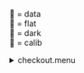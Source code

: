 &#x1F4D7;  = data  
&#x1F4D8;  = flat  
&#x1F4D9;  = dark  
&#x1F4D5;  = calib<details><summary>checkout.menu</summary><blockquote><pre><details><summary>checkout.cbk</summary><blockquote><pre><details><summary>1074_FW.rcp</summary><blockquote><pre>prefilterrange	1074
 &#xE0020;
Integration:0.00 minutes.  Hardware:0.42 minutes. total:0.42 minutes  </pre></blockquote></details><details><summary>637_FW.rcp</summary><blockquote><pre>prefilterrange	637
 &#xE0020;
Integration:0.00 minutes.  Hardware:0.42 minutes. total:0.42 minutes  </pre></blockquote></details><details><summary>706_FW.rcp</summary><blockquote><pre>prefilterrange	706
 &#xE0020;
Integration:0.00 minutes.  Hardware:0.42 minutes. total:0.42 minutes  </pre></blockquote></details><details><summary>789_FW.rcp</summary><blockquote><pre>prefilterrange	789
 &#xE0020;
Integration:0.00 minutes.  Hardware:0.42 minutes. total:0.42 minutes  </pre></blockquote></details><details><summary>1079_FW.rcp</summary><blockquote><pre>prefilterrange	1079
 &#xE0020;
Integration:0.00 minutes.  Hardware:0.42 minutes. total:0.42 minutes  </pre></blockquote></details><details><summary>1079_03wave_2beam_16sums_4rep_BOTH.rcp</summary><blockquote><pre>data	rcam	both	1079.69	16
 &#xE0020;data	rcam	both	1079.80	16
 &#xE0020;data	rcam	both	1079.91	16
 &#xE0020;data	tcam	both	1079.69	16
 &#xE0020;data	tcam	both	1079.80	16
 &#xE0020;data	tcam	both	1079.91	16
 &#xE0020;data	rcam	both	1079.69	16
 &#xE0020;data	rcam	both	1079.80	16
 &#xE0020;data	rcam	both	1079.91	16
 &#xE0020;data	tcam	both	1079.69	16
 &#xE0020;data	tcam	both	1079.80	16
 &#xE0020;data	tcam	both	1079.91	16
 &#xE0020;data	rcam	both	1079.69	16
 &#xE0020;data	rcam	both	1079.80	16
 &#xE0020;data	rcam	both	1079.91	16
 &#xE0020;data	tcam	both	1079.69	16
 &#xE0020;data	tcam	both	1079.80	16
 &#xE0020;data	tcam	both	1079.91	16
 &#xE0020;data	rcam	both	1079.69	16
 &#xE0020;data	rcam	both	1079.80	16
 &#xE0020;data	rcam	both	1079.91	16
 &#xE0020;data	tcam	both	1079.69	16
 &#xE0020;data	tcam	both	1079.80	16
 &#xE0020;data	tcam	both	1079.91	16
 &#xE0020;
Integration:2.52 minutes.  Hardware:0.00 minutes. total:2.52 minutes  </pre></blockquote></details><details><summary>setupObserving.rcp</summary><blockquote><pre>shut	in
 &#xE0020;cover	out
 &#xE0020;calib	out
 &#xE0020;occ	in
 &#xE0020;diffuser	out
 &#xE0020;shut	out
 &#xE0020;
Integration:0.00 minutes.  Hardware:1.00 minutes. total:1.00 minutes  </pre></blockquote></details><details><summary>&#x1F4D7; [1079_03wave_2beam_16sums_4rep_BOTH.rcp](tuningplots/1079_03wave_2beam_16sums_4rep_BOTH.rcp.png)</summary><blockquote><pre>&#x1F4D7; data	rcam	both	1079.69	16
 &#xE0020;&#x1F4D7; data	rcam	both	1079.80	16
 &#xE0020;&#x1F4D7; data	rcam	both	1079.91	16
 &#xE0020;&#x1F4D7; data	tcam	both	1079.69	16
 &#xE0020;&#x1F4D7; data	tcam	both	1079.80	16
 &#xE0020;&#x1F4D7; data	tcam	both	1079.91	16
 &#xE0020;&#x1F4D7; data	rcam	both	1079.69	16
 &#xE0020;&#x1F4D7; data	rcam	both	1079.80	16
 &#xE0020;&#x1F4D7; data	rcam	both	1079.91	16
 &#xE0020;&#x1F4D7; data	tcam	both	1079.69	16
 &#xE0020;&#x1F4D7; data	tcam	both	1079.80	16
 &#xE0020;&#x1F4D7; data	tcam	both	1079.91	16
 &#xE0020;&#x1F4D7; data	rcam	both	1079.69	16
 &#xE0020;&#x1F4D7; data	rcam	both	1079.80	16
 &#xE0020;&#x1F4D7; data	rcam	both	1079.91	16
 &#xE0020;&#x1F4D7; data	tcam	both	1079.69	16
 &#xE0020;&#x1F4D7; data	tcam	both	1079.80	16
 &#xE0020;&#x1F4D7; data	tcam	both	1079.91	16
 &#xE0020;&#x1F4D7; data	rcam	both	1079.69	16
 &#xE0020;&#x1F4D7; data	rcam	both	1079.80	16
 &#xE0020;&#x1F4D7; data	rcam	both	1079.91	16
 &#xE0020;&#x1F4D7; data	tcam	both	1079.69	16
 &#xE0020;&#x1F4D7; data	tcam	both	1079.80	16
 &#xE0020;&#x1F4D7; data	tcam	both	1079.91	16
 &#xE0020;
Integration:2.52 minutes.  Hardware:0.00 minutes. total:2.52 minutes  </pre></blockquote></details><details><summary>setupCal.rcp</summary><blockquote><pre>diffuser	in
 &#xE0020;cover	out
 &#xE0020;occ	out
 &#xE0020;shut	out
 &#xE0020;calib	in
 &#xE0020;
Integration:0.00 minutes.  Hardware:0.00 minutes. total:0.00 minutes  </pre></blockquote></details><details><summary>&#x1F4D5; [1079_Pol_Calibrate.rcp](tuningplots/1079_Pol_Calibrate.rcp.png)</summary><blockquote><pre>calret	0
 &#xE0020;calpol	0
 &#xE0020;<details><summary>&#x1F4D5; [1079_01wave_2beam_16sums_1rep_BLUE.rcp](tuningplots/1079_01wave_2beam_16sums_1rep_BLUE.rcp.png)</summary><blockquote><pre>&#x1F4D5; data	rcam	blue	1079.80	16
 &#xE0020;&#x1F4D5; data	tcam	blue	1079.80	16
 &#xE0020;
Integration:0.21 minutes.  Hardware:0.00 minutes. total:0.21 minutes  </pre></blockquote></details>calpol	45
 &#xE0020;<details><summary>&#x1F4D5; [1079_01wave_2beam_16sums_1rep_BLUE.rcp](tuningplots/1079_01wave_2beam_16sums_1rep_BLUE.rcp.png)</summary><blockquote><pre>&#x1F4D5; data	rcam	blue	1079.80	16
 &#xE0020;&#x1F4D5; data	tcam	blue	1079.80	16
 &#xE0020;
Integration:0.21 minutes.  Hardware:0.00 minutes. total:0.21 minutes  </pre></blockquote></details>calpol	90
 &#xE0020;<details><summary>&#x1F4D5; [1079_01wave_2beam_16sums_1rep_BLUE.rcp](tuningplots/1079_01wave_2beam_16sums_1rep_BLUE.rcp.png)</summary><blockquote><pre>&#x1F4D5; data	rcam	blue	1079.80	16
 &#xE0020;&#x1F4D5; data	tcam	blue	1079.80	16
 &#xE0020;
Integration:0.21 minutes.  Hardware:0.00 minutes. total:0.21 minutes  </pre></blockquote></details>calpol	135
 &#xE0020;<details><summary>&#x1F4D5; [1079_01wave_2beam_16sums_1rep_BLUE.rcp](tuningplots/1079_01wave_2beam_16sums_1rep_BLUE.rcp.png)</summary><blockquote><pre>&#x1F4D5; data	rcam	blue	1079.80	16
 &#xE0020;&#x1F4D5; data	tcam	blue	1079.80	16
 &#xE0020;
Integration:0.21 minutes.  Hardware:0.00 minutes. total:0.21 minutes  </pre></blockquote></details>calret	45
 &#xE0020;calpol	0
 &#xE0020;<details><summary>&#x1F4D5; [1079_01wave_2beam_16sums_1rep_BLUE.rcp](tuningplots/1079_01wave_2beam_16sums_1rep_BLUE.rcp.png)</summary><blockquote><pre>&#x1F4D5; data	rcam	blue	1079.80	16
 &#xE0020;&#x1F4D5; data	tcam	blue	1079.80	16
 &#xE0020;
Integration:0.21 minutes.  Hardware:0.00 minutes. total:0.21 minutes  </pre></blockquote></details>calpol	45
 &#xE0020;<details><summary>&#x1F4D5; [1079_01wave_2beam_16sums_1rep_BLUE.rcp](tuningplots/1079_01wave_2beam_16sums_1rep_BLUE.rcp.png)</summary><blockquote><pre>&#x1F4D5; data	rcam	blue	1079.80	16
 &#xE0020;&#x1F4D5; data	tcam	blue	1079.80	16
 &#xE0020;
Integration:0.21 minutes.  Hardware:0.00 minutes. total:0.21 minutes  </pre></blockquote></details>calpol	90
 &#xE0020;<details><summary>&#x1F4D5; [1079_01wave_2beam_16sums_1rep_BLUE.rcp](tuningplots/1079_01wave_2beam_16sums_1rep_BLUE.rcp.png)</summary><blockquote><pre>&#x1F4D5; data	rcam	blue	1079.80	16
 &#xE0020;&#x1F4D5; data	tcam	blue	1079.80	16
 &#xE0020;
Integration:0.21 minutes.  Hardware:0.00 minutes. total:0.21 minutes  </pre></blockquote></details>calpol	135
 &#xE0020;<details><summary>&#x1F4D5; [1079_01wave_2beam_16sums_1rep_BLUE.rcp](tuningplots/1079_01wave_2beam_16sums_1rep_BLUE.rcp.png)</summary><blockquote><pre>&#x1F4D5; data	rcam	blue	1079.80	16
 &#xE0020;&#x1F4D5; data	tcam	blue	1079.80	16
 &#xE0020;
Integration:0.21 minutes.  Hardware:0.00 minutes. total:0.21 minutes  </pre></blockquote></details>calib	out
 &#xE0020;<details><summary>&#x1F4D8; [1079_01wave_2beam_16sums_1rep_BLUE.rcp](tuningplots/1079_01wave_2beam_16sums_1rep_BLUE.rcp.png)</summary><blockquote><pre>&#x1F4D8; data	rcam	blue	1079.80	16
 &#xE0020;&#x1F4D8; data	tcam	blue	1079.80	16
 &#xE0020;
Integration:0.21 minutes.  Hardware:0.00 minutes. total:0.21 minutes  </pre></blockquote></details>
Integration:1.89 minutes.  Hardware:0.83 minutes. total:2.72 minutes  </pre></blockquote></details><details><summary>setupObserving.rcp</summary><blockquote><pre>shut	in
 &#xE0020;cover	out
 &#xE0020;calib	out
 &#xE0020;occ	in
 &#xE0020;diffuser	out
 &#xE0020;shut	out
 &#xE0020;
Integration:0.00 minutes.  Hardware:0.33 minutes. total:0.33 minutes  </pre></blockquote></details><details><summary>&#x1F4D7; [1079_03wave_2beam_16sums_4rep_BOTH.rcp](tuningplots/1079_03wave_2beam_16sums_4rep_BOTH.rcp.png)</summary><blockquote><pre>&#x1F4D7; data	rcam	both	1079.69	16
 &#xE0020;&#x1F4D7; data	rcam	both	1079.80	16
 &#xE0020;&#x1F4D7; data	rcam	both	1079.91	16
 &#xE0020;&#x1F4D7; data	tcam	both	1079.69	16
 &#xE0020;&#x1F4D7; data	tcam	both	1079.80	16
 &#xE0020;&#x1F4D7; data	tcam	both	1079.91	16
 &#xE0020;&#x1F4D7; data	rcam	both	1079.69	16
 &#xE0020;&#x1F4D7; data	rcam	both	1079.80	16
 &#xE0020;&#x1F4D7; data	rcam	both	1079.91	16
 &#xE0020;&#x1F4D7; data	tcam	both	1079.69	16
 &#xE0020;&#x1F4D7; data	tcam	both	1079.80	16
 &#xE0020;&#x1F4D7; data	tcam	both	1079.91	16
 &#xE0020;&#x1F4D7; data	rcam	both	1079.69	16
 &#xE0020;&#x1F4D7; data	rcam	both	1079.80	16
 &#xE0020;&#x1F4D7; data	rcam	both	1079.91	16
 &#xE0020;&#x1F4D7; data	tcam	both	1079.69	16
 &#xE0020;&#x1F4D7; data	tcam	both	1079.80	16
 &#xE0020;&#x1F4D7; data	tcam	both	1079.91	16
 &#xE0020;&#x1F4D7; data	rcam	both	1079.69	16
 &#xE0020;&#x1F4D7; data	rcam	both	1079.80	16
 &#xE0020;&#x1F4D7; data	rcam	both	1079.91	16
 &#xE0020;&#x1F4D7; data	tcam	both	1079.69	16
 &#xE0020;&#x1F4D7; data	tcam	both	1079.80	16
 &#xE0020;&#x1F4D7; data	tcam	both	1079.91	16
 &#xE0020;
Integration:2.52 minutes.  Hardware:0.00 minutes. total:2.52 minutes  </pre></blockquote></details>
Integration:9.45 minutes.  Hardware:4.25 minutes. total:13.70 minutes  </pre></blockquote></details></pre></blockquote></details>